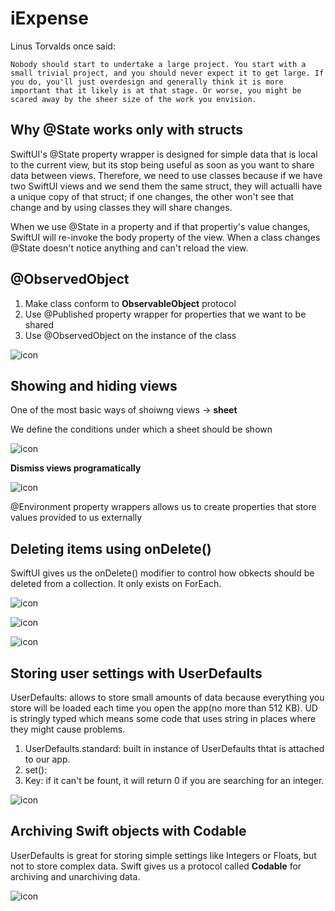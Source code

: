 # iExpense

Linus Torvalds once said: 

```
Nobody should start to undertake a large project. You start with a small trivial project, and you should never expect it to get large. If you do, you'll just overdesign and generally think it is more important that it likely is at that stage. Or worse, you might be scared away by the sheer size of the work you envision.
```

## Why @State works only with structs

SwiftUI's @State property wrapper is designed for simple data that is local to the current view, but its stop being useful as soon as you want to share data between views. Therefore, we need to use classes because if we have two SwiftUI views and we send them the same struct, they will actualli have a unique copy of that struct; if one changes, the other won't see that change and by using classes they will share changes. 



When we use @State in a property and if that propertiy's value changes, SwiftUI will re-invoke the body property of the view. When a class changes @State doesn't notice anything and can't reload the view. 

## @ObservedObject

1. Make class conform to **ObservableObject** protocol
2. Use @Published property wrapper for properties that we want to be shared
3. Use @ObservedObject on the instance of the class

![icon](images/@ObservedObject.png)

## Showing and hiding views

One of the most basic ways of shoiwng views -> **sheet**

We define the conditions under which a sheet should be shown

![icon](images/ShowHideViews.png)

**Dismiss views programatically**

![icon](images/DismissProgramatically.png)



@Environment property wrappers allows us to create properties that store values provided to us externally 

## Deleting items using onDelete()

SwiftUI gives us the onDelete() modifier to control how obkects should be deleted from a collection.  It only exists on ForEach. 

![icon](images/onDelete.png)

![icon](images/addEditButton.png)



![icon](images/onDelete-result.png)

## Storing user settings with UserDefaults

UserDefaults: allows to store small amounts of data because everything you store  will be loaded each time you open the app(no more than 512 KB). UD is stringly typed which means some code that uses string in places where they might cause problems. 

1. UserDefaults.standard: built in instance of UserDefaults thtat is attached to our app. 
2. set(): 
3. Key: if it can't be fount, it will return 0 if you are searching for an integer. 

![icon](images/UserDefaults.png)



## Archiving Swift objects with Codable

UserDefaults is great for storing simple settings like Integers or Floats, but not to store complex data. Swift gives us a protocol called **Codable** for archiving and unarchiving data. 

![icon](images/Codable.png)




